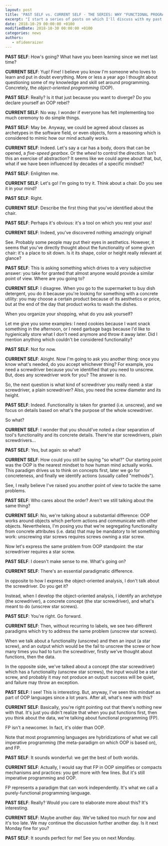 ```yaml
---
layout: post
title: 'PAST SELF vs. CURRENT SELF - THE SERIES: WHY "FUNCTIONAL PROGRAMMING" OVER "OOP" (PART I)'
excerpt: "I start a series of posts on which I'll discuss with my past about different topics about software programming using dialectics"
date: 2018-10-29 00:00:00 +0100
modifiedDate: 2018-10-30 00:00:00 +0100
categories: news
authors: 
   - mfidemraizer
---
```


**PAST SELF**: How's going? What have you been learning since we met last time?


**CURRENT SELF**: Yup! Fine! I believe you know I'm someone who loves to learn and put in doubt everything. More or less a year ago I thought about questioning some of my knowledge and skill set around programming. Concretely, the *object-oriented programming* (OOP).


**PAST SELF**: Really? Is it that just because you want to diverge? Do you declare yourself an OOP rebel?


**CURRENT SELF**: No way. I wonder if everyone has felt implementing too much ceremony to do simple things.


**PAST SELF**: May be. Anyway, we could be agreed about classes as archetypes in the software field, or even objects, form a reasoning which is considered to mimic how our mind actually works.


**CURRENT SELF**: Indeed. Let's say a car has a body, doors that can be opened, a *five-speed gearbox*. Or the *wheel* to control the *direction*. Isn't this an exercise of abstraction? It seems like we could agree about that, but, what if we have been influenced by decades of a specific mindset?


**PAST SELF**: Enlighten me.


**CURRENT SELF**: Let's go! I'm going to try it. Think about a chair. Do you see it in your mind?


**PAST SELF**: Right.


**CURRENT SELF**: Describe the first thing that you've identified about the chair.


**PAST SELF**: Perhaps it's obvious: it's a tool on which you rest your ass!


**CURRENT SELF**: Indeed, you've discovered nothing amazingly original!


See. Probably some people may put their eyes in aesthetics. However, it seems that you've directly thought about the functionality of some given chair: it's a place to sit down. Is it its shape, color or height really relevant at glance?


**PAST SELF**: This is asking something which drives to a very subjective answer: you take for granted that almost anyone would provide a similar point of view. Where are you going to?


**CURRENT SELF**: I disagree. When you go to the supermarket to buy dish detergent, you do it because you're looking for something with a concrete utility: you may choose a certain product because of its aesthetics or price, but at the end of the day that product works to wash the dishes.

When you organize your shopping, what do you ask yourself?

Let me give you some examples: I need cookies because I want snack something in the afternoon, or I need garbage bags because I'd like to hygienically store what I don't need anymore and throw it away later. Did I mention anything which couldn't be considered functionality?


**PAST SELF**: Not for now.


**CURRENT SELF**: Alright. Now I'm going to ask you another thing: once you know what's needed, do you accept whichever thing? For example, you need a screwdriver because you've identified that you need to unscrew. But, does any screwdriver work for you? The answer is no.

So, the next question is what kind of screwdriver you really need: a star screwdriver, a plain screwdriver? Also, you need the screw diameter and its height.


**PAST SELF**: Indeed. Functionality is taken for granted (i.e. unscrew), and we focus on details based on what's the purpose of the whole screwdriver.

So what?


**CURRENT SELF**: I wonder that you should've noted a clear separation of tool's functionality and its concrete details. There're star screwdrivers, plain screwdrivers...


**PAST SELF**: Yes, but again: so what?


**CURRENT SELF**: How could you still be saying "so what?" Our starting point was the OOP is the nearest mindset to how human mind actually works. This paradigm drives us to think on concepts first, later we go for concreteness, and finally we identify actions (usually called "methods").

See, I really believe I've raised you another point of view to tackle the same problems.


**PAST SELF**: Who cares about the order? Aren't we still talking about the same thing?


**CURRENT SELF**: No, we're talking about a substantial difference: OOP works around objects which perform actions and communicate with other objects. Nevertheless, I'm posing you that we're segregating functionality from concrete attributes (i.e. data) that may be mandatory to let something work: unscrewing star screws requires screws owning a star screw.

Now let's express the same problem from OOP standpoint: the star screwdriver requires a star screw.


**PAST SELF**: I doesn't make sense to me. What's going on?


**CURRENT SELF**: There's an essential paradigmatic difference.


In opposite to how I express the object-oriented analysis, I don't talk about the screwdriver. Do you get it?

Instead, when I develop the object-oriented analysis, I identify an archetype (the screwdriver), a concrete concept (the star screwdriver), and what's meant to do (unscrew star screws).


**PAST SELF**: You're right. Go forward.


**CURRENT SELF**: Then, without recurring to labels, we see two different paradigms which try to address the same problem (unscrew star screws).

When we talk about a functionality (unscrew) and then an input (a star screw), and an output which would be the fail to unscrew the screw or how many times you had to turn the screwdriver, firstly we've thought about functions, then the data.

In the opposite side, we've talked about a concept (the star screwdriver) which has a functionality (unscrew star screws), the input would be a star screw, and probably it may not produce an output: success will be quiet, and failure may throw an exception.


**PAST SELF**: I see! This is interesting. But, anyway, I've seen this mindset as part of OOP languages since a lot years. After all, what's new with this?


**CURRENT SELF**: Basically, you're right pointing out that there's nothing new with that. It's just you didn't realize that when you put functions first, then you think about the data, we're talking about functional programming (FP).

FP isn't a newcomer. In fact, it's older than OOP.

Note that most programming languages are hybridizations of what we call imperative programming (the meta-paradigm on which OOP is based on), and FP.


**PAST SELF**: It sounds wonderful: we get the best of both worlds.


**CURRENT SELF**: Actually, I would say that FP in OOP simplifies or compacts mechanisms and practices: you get more with few lines. But it's still imperative programming and OOP. 

FP represents a paradigm that can work independently. It's what we call a purely-functional programming language.


**PAST SELF**: Really? Would you care to elaborate more about this? It's interesting.


**CURRENT SELF**: Maybe another day. We've talked too much for now and it's too late. We may continue the discussion further another day. Is it next Monday fine for you?


**PAST SELF**: It sounds perfect for me! See you on next Monday.